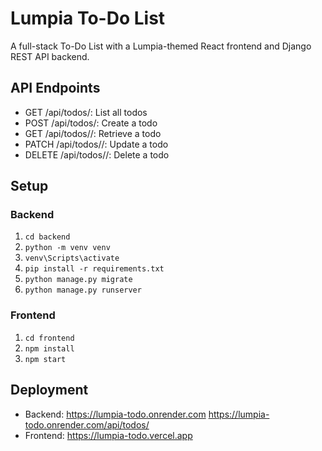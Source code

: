 # Lumpia To-Do List

A full-stack To-Do List with a Lumpia-themed React frontend and Django REST API backend.

## API Endpoints
- GET /api/todos/: List all todos
- POST /api/todos/: Create a todo
- GET /api/todos/<id>/: Retrieve a todo
- PATCH /api/todos/<id>/: Update a todo
- DELETE /api/todos/<id>/: Delete a todo

## Setup
### Backend
1. `cd backend`
2. `python -m venv venv`
3. `venv\Scripts\activate`
4. `pip install -r requirements.txt`
5. `python manage.py migrate`
6. `python manage.py runserver`

### Frontend
1. `cd frontend`
2. `npm install`
3. `npm start`

## Deployment
- Backend: 
https://lumpia-todo.onrender.com
https://lumpia-todo.onrender.com/api/todos/
- Frontend: https://lumpia-todo.vercel.app
